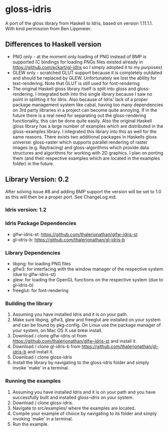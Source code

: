 # gloss-idris
A port of the gloss library from Haskell to Idris, based on version 1.11.1.1. With kind permission from Ben Lippmeier.

## Differences to Haskell version
- PNG only - at the moment only loading of PNG instead of BMP is supported (C bindings for loading PNGs files existed already in https://github.com/eckart/gl-idris so I simply adopted it to my purposes)
- GLEW only - scratched GLUT support because it is completely outdated and should be replaced by GLEW. Unfortunately we lost the ability for text-rendering. Note that GLUT is still used for font-rendering
- The original Haskell gloss library itself is split into gloss and gloss-rendering. I integrated both into this single library because I saw no point in splitting it for Idris. Also because of Idris' lack of a proper package management system like cabal, having too many dependencies on 3rd party libraries in a project can become quite annoying. If in the future there is a real need for separating out the gloss-rendering functionality, this can be done quite easily. Also the original Haskell gloss library has a large number of examples which are distributed in the gloss-examples library. I integrated this library into this as well for the same reasons. There exists two additional packages in Haskells gloss universe: gloss-raster which supports parallel rendering of raster images (e.g. Raytracing) and gloss-algorithms which provide data structures and algorithms for working with 2D graphics. I plan on porting them (and their respective examples which are located in the examples folder) in the future.

## Library Version: 0.2
After solving issue #8 and adding BMP support the version will be set to 1.0 as this will then be a proper port. See ChangeLog.md.

### Idris version: 1.2

### Idris Package Dependencies
- glfw-idris-st:  https://github.com/thalerjonathan/glfw-idris-st
- gl-idris-b:     https://github.com/thalerjonathan/gl-idris-b

### Library Dependencies
- libpng:   for loading PNG files
- glfw3:    for interfacing with the window manager of the respective system (due to glfw-idris-st)
- glew:     for loading the OpenGL functions on the respective system (due to gl-idris-b)
- freeglut: for font-rendering

### Building the library
1. Assuming you have installed Idris and it is on your path.
2. Make sure libpng, glfw3, glew and freeglut are installed on your system and can be found by pkg-config. On Linux use the package manager of your system, on Mac OS X use brew install.
3. Download / clone glfw-idris-st from https://github.com/thalerjonathan/glfw-idris-st and install it.
4. Download / clone gl-idris-b from https://github.com/thalerjonathan/gl-idris-b and install it.
5. Download / clone gloss-idris
6. Install the library by navigating to the gloss-idris folder and simply invoke 'make' in a terminal.

### Running the examples
1. Assuming you have installed Idris and it is on your path and you have successfully built and installed gloss-idris on your system.
2. Download / clone gloss-idris.
3. Navigate to src/examples/ where the examples are located.
4. Compile your example of choice by navigating to its folder and simply invoking 'make' in a terminal.
5. Run the example.
